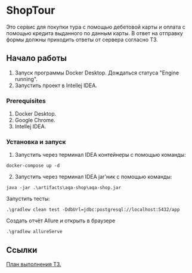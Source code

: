 # ShopTour

Это сервис для покупки тура с помощью дебетовой карты и оплата с помощью кредита выданного по данным карты. В ответ на отправку формы должны приходить ответы от сервера согласно ТЗ.

## Начало работы

1. Запуск программы Docker Desktop. Дождаться статуса "Engine running".
2. Запустить проект в Intellej IDEA.

### Prerequisites

1. Docker Desktop.
2. Google Chrome.
3. Intellej IDEA.

### Установка и запуск

1. Запустить через терминал IDEA контейнеры с помощью команды:
```
docker-compose up -d
```
2. Запустить через терминал IDEA jar'ник с помощью команды:
```
java -jar .\artifacts\aqa-shop\aqa-shop.jar
```
Запустить тесты:
```
.\gradlew clean test -DdbUrl=jdbc:postgresql://localhost:5432/app
```
Создать отчёт Allure и открыть в браузере
```
.\gradlew allureServe
```
## Ссылки
[План выполнения ТЗ.](https://github.com/Maxxx1254/ShopTour/blob/main/docs/Plan.md)

